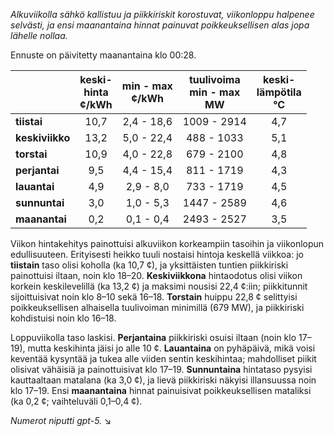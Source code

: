 *Alkuviikolla sähkö kallistuu ja piikkiriskit korostuvat, viikonloppu halpenee selvästi, ja ensi maanantaina hinnat painuvat poikkeuksellisen alas jopa lähelle nollaa.*

Ennuste on päivitetty maanantaina klo 00:28.

|  | keski-<br>hinta<br>¢/kWh | min - max<br>¢/kWh | tuulivoima<br>min - max<br>MW | keski-<br>lämpötila<br>°C |
|:-------------|:----------------:|:----------------:|:-------------:|:-------------:|
| **tiistai** | 10,7 | 2,4 - 18,6 | 1009 - 2914 | 4,7 |
| **keskiviikko** | 13,2 | 5,0 - 22,4 | 488 - 1033 | 5,1 |
| **torstai** | 10,9 | 4,0 - 22,8 | 679 - 2100 | 4,8 |
| **perjantai** | 9,5 | 4,4 - 15,4 | 811 - 1719 | 4,3 |
| **lauantai** | 4,9 | 2,9 - 8,0 | 733 - 1719 | 4,5 |
| **sunnuntai** | 3,0 | 1,0 - 5,3 | 1447 - 2589 | 4,6 |
| **maanantai** | 0,2 | 0,1 - 0,4 | 2493 - 2527 | 3,5 |

Viikon hintakehitys painottuisi alkuviikon korkeampiin tasoihin ja viikonlopun edullisuuteen. Erityisesti heikko tuuli nostaisi hintoja keskellä viikkoa: jo **tiistain** taso olisi koholla (ka 10,7 ¢), ja yksittäisten tuntien piikkiriski painottuisi iltaan, noin klo 18–20. **Keskiviikkona** hintaodotus olisi viikon korkein keskilevelillä (ka 13,2 ¢) ja maksimi nousisi 22,4 ¢:iin; piikkitunnit sijoittuisivat noin klo 8–10 sekä 16–18. **Torstain** huippu 22,8 ¢ selittyisi poikkeuksellisen alhaisella tuulivoiman minimillä (679 MW), ja piikkiriski kohdistuisi noin klo 16–18.

Loppuviikolla taso laskisi. **Perjantaina** piikkiriski osuisi iltaan (noin klo 17–19), mutta keskihinta jäisi jo alle 10 ¢. **Lauantaina** on pyhäpäivä, mikä voisi keventää kysyntää ja tukea alle viiden sentin keskihintaa; mahdolliset piikit olisivat vähäisiä ja painottuisivat klo 17–19. **Sunnuntaina** hintataso pysyisi kauttaaltaan matalana (ka 3,0 ¢), ja lievä piikkiriski näkyisi illansuussa noin klo 17–19. Ensi **maanantaina** hinnat painuisivat poikkeuksellisen mataliksi (ka 0,2 ¢; vaihteluväli 0,1–0,4 ¢).

*Numerot niputti gpt-5.* ↘️
